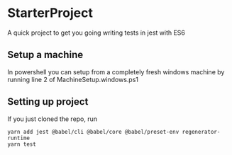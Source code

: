 # StarterProject
A quick project to get you going writing tests in jest with ES6

## Setup a machine
In powershell you can setup from a completely fresh windows machine by running line 2 of MachineSetup.windows.ps1

## Setting up project
If you just cloned the repo, run 
```
yarn add jest @babel/cli @babel/core @babel/preset-env regenerator-runtime
yarn test
```
